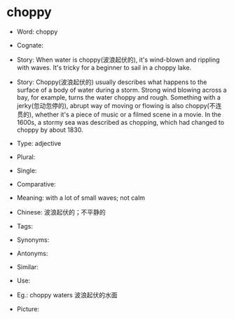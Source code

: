 # choppy

- Word: choppy
- Cognate: 
- Story: When water is choppy(波浪起伏的), it's wind-blown and rippling with waves. It's tricky for a beginner to sail in a choppy lake.
- Story: Choppy(波浪起伏的) usually describes what happens to the surface of a body of water during a storm. Strong wind blowing across a bay, for example, turns the water choppy and rough. Something with a jerky(忽动忽停的), abrupt way of moving or flowing is also choppy(不连贯的), whether it's a piece of music or a filmed scene in a movie. In the 1600s, a stormy sea was described as chopping, which had changed to choppy by about 1830.

- Type: adjective
- Plural: 
- Single: 
- Comparative: 
- Meaning: with a lot of small waves; not calm
- Chinese: 波浪起伏的；不平静的
- Tags: 
- Synonyms: 
- Antonyms: 
- Similar: 
- Use: 
- Eg.: choppy waters 波浪起伏的水面
- Picture: 

